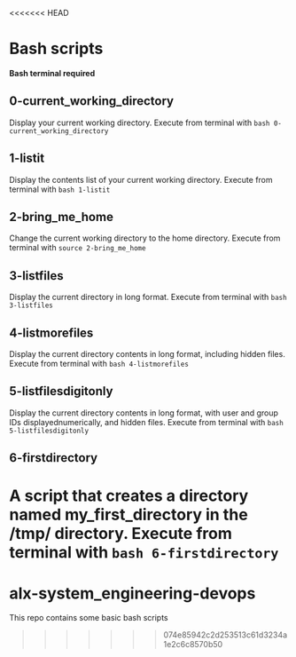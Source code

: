 <<<<<<< HEAD
# Bash scripts
**Bash terminal required**

## 0-current_working_directory
Display your current working directory.
Execute from terminal with `bash 0-current_working_directory`

## 1-listit
Display the contents list of your current working directory.
Execute from terminal with `bash 1-listit`

## 2-bring_me_home
Change the current working directory to the home directory.
Execute from terminal with `source 2-bring_me_home`

## 3-listfiles
Display the current directory in long format.
Execute from terminal with `bash 3-listfiles`

## 4-listmorefiles
Display the current directory contents in long format, including hidden files.
Execute from terminal with `bash 4-listmorefiles`

## 5-listfilesdigitonly
Display the current directory contents in long format, with user and group IDs displayednumerically, and hidden files.
Execute from terminal with `bash 5-listfilesdigitonly`

## 6-firstdirectory
A script that creates a directory named my_first_directory in the /tmp/ directory.
Execute from terminal with `bash 6-firstdirectory`
=======
# alx-system_engineering-devops
This repo contains some basic bash scripts
>>>>>>> 074e85942c2d253513c61d3234a1e2c6c8570b50
